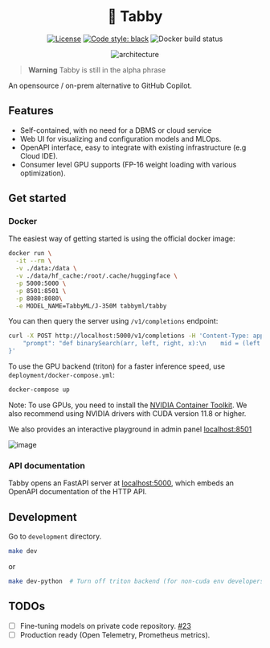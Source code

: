 <div align="center">

# 🐾 Tabby

[![License](https://img.shields.io/badge/License-Apache_2.0-blue.svg)](https://opensource.org/licenses/Apache-2.0)
[![Code style: black](https://img.shields.io/badge/code%20style-black-000000.svg)](https://github.com/psf/black)
![Docker build status](https://img.shields.io/github/actions/workflow/status/TabbyML/tabby/docker.yml?label=docker%20image%20build)

![architecture](https://user-images.githubusercontent.com/388154/227848286-f5b697f2-9df7-4adc-9a2a-84b029788030.png)

</div>

> **Warning**
> Tabby is still in the alpha phrase

An opensource / on-prem alternative to GitHub Copilot.

## Features

* Self-contained, with no need for a DBMS or cloud service
* Web UI for visualizing and configuration models and MLOps.
* OpenAPI interface, easy to integrate with existing infrastructure (e.g Cloud IDE).
* Consumer level GPU supports (FP-16 weight loading with various optimization).

## Get started

### Docker

The easiest way of getting started is using the official docker image:
```bash
docker run \
  -it --rm \
  -v ./data:/data \
  -v ./data/hf_cache:/root/.cache/huggingface \
  -p 5000:5000 \
  -p 8501:8501 \
  -p 8080:8080\
  -e MODEL_NAME=TabbyML/J-350M tabbyml/tabby
```

You can then query the server using `/v1/completions` endpoint:
```bash
curl -X POST http://localhost:5000/v1/completions -H 'Content-Type: application/json' --data '{
    "prompt": "def binarySearch(arr, left, right, x):\n    mid = (left +"
}'
```

To use the GPU backend (triton) for a faster inference speed, use `deployment/docker-compose.yml`:
```bash
docker-compose up
```
Note: To use GPUs, you need to install the [NVIDIA Container Toolkit](https://docs.nvidia.com/datacenter/cloud-native/container-toolkit/install-guide.html). We also recommend using NVIDIA drivers with CUDA version 11.8 or higher.

We also provides an interactive playground in admin panel [localhost:8501](http://localhost:8501)

![image](https://user-images.githubusercontent.com/388154/227792390-ec19e9b9-ebbb-4a94-99ca-8a142ffb5e46.png)

### API documentation

Tabby opens an FastAPI server at [localhost:5000](https://localhost:5000), which embeds an OpenAPI documentation of the HTTP API.

## Development

Go to `development` directory.
```bash
make dev
```
or
```bash
make dev-python  # Turn off triton backend (for non-cuda env developers)
```

## TODOs

* [ ] Fine-tuning models on private code repository. [#23](https://github.com/TabbyML/tabby/issues/23)
* [ ] Production ready (Open Telemetry, Prometheus metrics).
